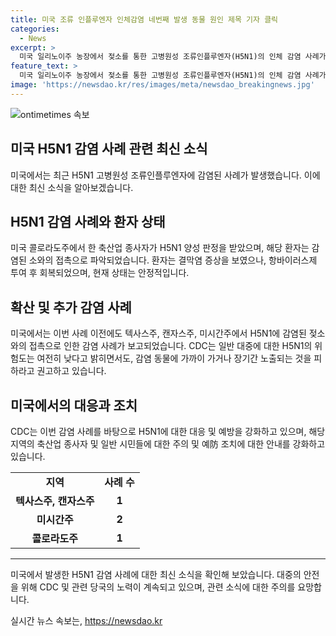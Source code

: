 ```yaml
---
title: 미국 조류 인플루엔자 인체감염 네번째 발생 동물 원인 제목 기자 클릭
categories:
  - News
excerpt: >
  미국 일리노이주 농장에서 젖소를 통한 고병원성 조류인플루엔자(H5N1)의 인체 감염 사례가 발생했다. 이로써 미국에서 이번이 네 번째 사례로, CDC는 대중에게 동물과의 접촉을 피하고 위험을 경계하라고 권고하고 있다. 이에 더해 지난 3월 이후 젖소를 통한 H5N1 감염이 12개 주로 확산되었고, 환자는 항바이러스제로 회복했다. 이번 사례로 미국 내 공포가 확산되고 있는 가운데, CDC는 대중의 안전을 위해 주의를 당부하고 있다.
feature_text: >
  미국 일리노이주 농장에서 젖소를 통한 고병원성 조류인플루엔자(H5N1)의 인체 감염 사례가 발생했다. 이로써 미국에서 이번이 네 번째 사례로, CDC는 대중에게 동물과의 접촉을 피하고 위험을 경계하라고 권고하고 있다. 이에 더해 지난 3월 이후 젖소를 통한 H5N1 감염이 12개 주로 확산되었고, 환자는 항바이러스제로 회복했다. 이번 사례로 미국 내 공포가 확산되고 있는 가운데, CDC는 대중의 안전을 위해 주의를 당부하고 있다.
image: 'https://newsdao.kr/res/images/meta/newsdao_breakingnews.jpg'
---
```


<p><img src="https://newsdao.kr/res/images/meta/newsdao_breakingnews.jpg" alt="ontimetimes 속보" /></p>

<h2 data-ke-size="size26">미국 H5N1 감염 사례 관련 최신 소식</h2>

<p data-ke-size="size16">미국에서는 최근 H5N1 고병원성 조류인플루엔자에 감염된 사례가 발생했습니다. 이에 대한 최신 소식을 알아보겠습니다.</p>

<h2>H5N1 감염 사례와 환자 상태</h2>

<p data-ke-size="size16">미국 콜로라도주에서 한 축산업 종사자가 H5N1 양성 판정을 받았으며, 해당 환자는 감염된 소와의 접촉으로 파악되었습니다. 환자는 결막염 증상을 보였으나, 항바이러스제 투여 후 회복되었으며, 현재 상태는 안정적입니다.</p>

<h2>확산 및 추가 감염 사례</h2>

<p data-ke-size="size16">미국에서는 이번 사례 이전에도 텍사스주, 캔자스주, 미시간주에서 H5N1에 감염된 젖소와의 접촉으로 인한 감염 사례가 보고되었습니다. CDC는 일반 대중에 대한 H5N1의 위험도는 여전히 낮다고 밝히면서도, 감염 동물에 가까이 가거나 장기간 노출되는 것을 피하라고 권고하고 있습니다.</p>

<h2>미국에서의 대응과 조치</h2>

<p data-ke-size="size16">CDC는 이번 감염 사례를 바탕으로 H5N1에 대한 대응 및 예방을 강화하고 있으며, 해당 지역의 축산업 종사자 및 일반 시민들에 대한 주의 및 예防 조치에 대한 안내를 강화하고 있습니다.</p>

<table>
  <tr>
    <td style="text-align: center; height: 17px;"><b>지역</b></td>
    <td style="text-align: center; height: 17px;"><b>사례 수</b></td>
  </tr>
  <tr>
    <td style="text-align: center; height: 17px;"><b>텍사스주, 캔자스주</b></td>
    <td style="text-align: center; height: 17px;"><b>1</b></td>
  </tr>
  <tr>
    <td style="text-align: center; height: 17px;"><b>미시간주</b></td>
    <td style="text-align: center; height: 17px;"><b>2</b></td>
  </tr>
  <tr>
    <td style="text-align: center; height: 17px;"><b>콜로라도주</b></td>
    <td style="text-align: center; height: 17px;"><b>1</b></td>
  </tr>
</table>

<hr>

<p data-ke-size="size16">미국에서 발생한 H5N1 감염 사례에 대한 최신 소식을 확인해 보았습니다. 대중의 안전을 위해 CDC 및 관련 당국의 노력이 계속되고 있으며, 관련 소식에 대한 주의를 요망합니다.</p>
실시간 뉴스 속보는, <a href="https://newsdao.kr" rel="dofollow">https://newsdao.kr</a>



